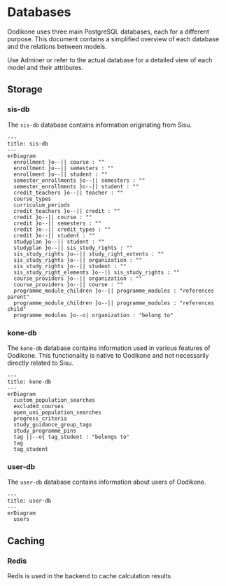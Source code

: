 # Databases

Oodikone uses three main PostgreSQL databases, each for a different purpose. This document contains a simplified overview of each database and the relations between models.

Use Adminer or refer to the actual database for a detailed view of each model and their attributes.

## Storage

### sis-db

The `sis-db` database contains information originating from Sisu.

```mermaid
---
title: sis-db
---
erDiagram
  enrollment }o--|| course : ""
  enrollment }o--|| semesters : ""
  enrollment }o--|| student : ""
  semester_enrollments }o--|| semesters : ""
  semester_enrollments }o--|| student : ""
  credit_teachers }o--|| teacher : ""
  course_types
  curriculum_periods
  credit_teachers }o--|| credit : ""
  credit }o--|| course : ""
  credit }o--|| semesters : ""
  credit }o--|| credit_types : ""
  credit }o--|| student : ""
  studyplan }o--|| student : ""
  studyplan }o--|| sis_study_rights : ""
  sis_study_rights }o--|| study_right_extents : ""
  sis_study_rights }o--|| organization : ""
  sis_study_rights }o--|| student : ""
  sis_study_right_elements }o--|| sis_study_rights : ""
  course_providers }o--|| organization : ""
  course_providers }o--|| course : ""
  programme_module_children }o--|| programme_modules : "references parent"
  programme_module_children }o--|| programme_modules : "references child"
  programme_modules }o--o| organization : "belong to"
```

### kone-db

The `kone-db` database contains information used in various features of Oodikone. This functionality is native to Oodikone and not necessarily directly related to Sisu.

```mermaid
---
title: kone-db
---
erDiagram
  custom_population_searches
  excluded_courses
  open_uni_population_searches
  progress_criteria
  study_guidance_group_tags
  study_programme_pins
  tag ||--o{ tag_student : "belongs to"
  tag
  tag_student
```

### user-db

The `user-db` database contains information about users of Oodikone.

```mermaid
---
title: user-db
---
erDiagram
  users
```

## Caching

### Redis

Redis is used in the backend to cache calculation results.
